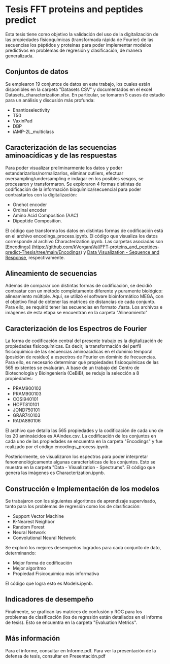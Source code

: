 # Tesis FFT proteins and peptides predict

Esta tesis tiene como objetivo la validación del uso de la digitalización de las propiedades fisicoquímicas (transformada rápida de Fourier) de las secuencias los péptidos y proteínas para poder implementar modelos predictivos en problemas de regresión y clasificación, de manera generalizada.

## Conjuntos de datos

Se emplearon 19 conjuntos de datos en este trabajo, los cuales están disponibles en la carpeta "Datasets CSV" y documentados en el excel Datasets_characterization.xlsx. En particular, se tomaron 5 casos de estudio para un análisis y discusión más profunda:
* Enantioselectivity
* T50
* VaxinPad
* DBP
* iAMP-2L_multiclass

## Caracterización de las secuencias aminoacídicas y de las respuestas

Para poder visualizar preliminarmente los datos y poder estandarizarlos/normalizarlos, eliminar outliers, efectuar oversampling/undersampling e indagar en los posibles sesgos, se procesaron y transformaron. Se exploraron 4 formas distintas de codificación de la información bioquímica/secuencial para poder contrastarlos con la digitalización:
* Onehot encoder
* Ordinal encoder
* Amino Acid Composition (AAC)
* Dipeptide Composition.

El código que transforma los datos en distintas formas de codificación está en el archivo encodings_process.ipynb. El código que visualiza los datos corresponde al archivo Characterization.ipynb. Las carpetas asociadas son [Encodings] (https://github.com/kVergaraVal/FFT-proteins_and_peptides-predict-Thesis/tree/main/Encodings) y [Data Visualization - Sequence and Response](), respectivamente.

## Alineamiento de secuencias

Además de comparar con distintas formas de codificación, se decidió contrastar con un método completamente diferente y puramente biológico: alineamiento múltiple. Aquí, se utilizó el software bioinformático MEGA, con el objetivo final de obtener las matrices de distancias de cada conjunto. Para ello, se requirió tener las secuencias en formato .fasta. Los archivos e imágenes de esta etapa se encuentran en la carpeta "Alineamiento"

## Caracterización de los Espectros de Fourier

La forma de codificación central del presente trabajo es la digitalización de propiedades fisicoquímicas. Es decir, la transformación del perfil fisicoquímico de las secuencias aminoacídicas en el dominio temporal (posición de residuo) a espectros de Fourier en dominio de frecuencias. Para ello, es necesario determinar qué propiedades fisicoquímicas de las 565 existentes se evaluarán. A base de un trabajo del Centro de Biotecnología y Bioingeniería (CeBiB), se redujo la selección a 8 propiedades:
* PRAM900102
* PRAM900103
* COSI940101
* HOPT810101
* JOND750101
* GRAR740103
* RADA880106

El archivo que detalla las 565 propiedades y la codificación de cada uno de los 20 aminoácidos es AAindex.csv. La codificación de los conjuntos en cada uno de las propiedades se encuentra en la carpeta "Encodings" y fue realizado por el código encodings_process.ipynb.

Posteriormente, se visualizaron los espectros para poder interpretar fenomenológicamente algunas características de los conjuntos. Esto se muestra en la carpeta "Data - Visualization - Spectrums". El código que genera las imágenes es Characterization.ipynb.

## Construcción e Implementación de los modelos

Se trabajaron con los siguientes algoritmos de aprendizaje supervisado, tanto para los problemas de regresión como los de clasificación:
* Support Vector Machine
* K-Nearest Neighbor
* Random Forest
* Neural Network
* Convolutional Neural Network

Se exploró los mejores desempeños logrados para cada conjunto de dato, determinando:
* Mejor forma de codificación
* Mejor algoritmo
* Propiedad Fisicoquímica más informativa

El código que logra esto es Models.ipynb.

## Indicadores de desempeño

Finalmente, se grafican las matrices de confusión y ROC para los problemas de clasificación (los de regresión están detallados en el informe de tesis). Esto se encuentra en la carpeta "Evaluation Metrics".

## Más información

Para el informe, consultar en Informe.pdf.
Para ver la presentación de la defensa de tesis, consultar en Presentación.pdf
